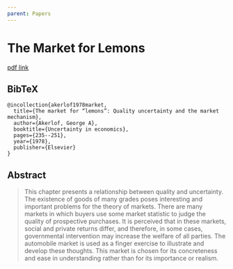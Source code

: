 ```yaml
---
parent: Papers
---
```


# The Market for Lemons

[pdf link](https://viterbi-web.usc.edu/~shaddin/cs590fa13/papers/AkerlofMarketforLemons.pdf)

## BibTeX
```
@incollection{akerlof1978market,
  title={The market for “lemons”: Quality uncertainty and the market mechanism},
  author={Akerlof, George A},
  booktitle={Uncertainty in economics},
  pages={235--251},
  year={1978},
  publisher={Elsevier}
}
```

## Abstract

> This chapter presents a relationship between quality and uncertainty. The existence of goods of many grades poses interesting and important problems for the theory of markets. There are many markets in which buyers use some market statistic to judge the quality of prospective purchases. It is perceived that in these markets, social and private returns differ, and therefore, in some cases, governmental intervention may increase the welfare of all parties. The automobile market is used as a finger exercise to illustrate and develop these thoughts. This market is chosen for its concreteness and ease in understanding rather than for its importance or realism.